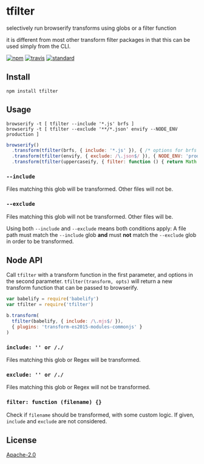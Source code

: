 # tfilter

selectively run browserify transforms using globs or a filter function

it is different from most other transform filter packages in that this can be used simply from the CLI.

[![npm][npm-image]][npm-url]
[![travis][travis-image]][travis-url]
[![standard][standard-image]][standard-url]

[npm-image]: https://img.shields.io/npm/v/tfilter.svg?style=flat-square
[npm-url]: https://www.npmjs.com/package/tfilter
[travis-image]: https://img.shields.io/travis/goto-bus-stop/tfilter.svg?style=flat-square
[travis-url]: https://travis-ci.org/goto-bus-stop/tfilter
[standard-image]: https://img.shields.io/badge/code%20style-standard-brightgreen.svg?style=flat-square
[standard-url]: http://npm.im/standard

## Install

```
npm install tfilter
```

## Usage

```
browserify -t [ tfilter --include '*.js' brfs ]
browserify -t [ tfilter --exclude '**/*.json' envify --NODE_ENV production ]
```

```js
browserify()
  .transform(tfilter(brfs, { include: '*.js' }), { /* options for brfs */ })
  .transform(tfilter(envify, { exclude: /\.json$/ }), { NODE_ENV: 'production' })
  .transform(tfilter(uppercaseify, { filter: function () { return Math.random() < 0.5 } }))
```

### `--include`

Files matching this glob will be transformed. Other files will not be.

### `--exclude`

Files matching this glob will not be transformed. Other files will be.

Using both `--include` and `--exclude` means both conditions apply: A file path must match the `--include` glob **and** must **not** match the `--exclude` glob in order to be transformed.

## Node API

Call `tfilter` with a transform function in the first parameter, and options in the second parameter.
`tfilter(transform, opts)` will return a new transform function that can be passed to browserify.

```js
var babelify = require('babelify')
var tfilter = require('tfilter')

b.transform(
  tfilter(babelify, { include: /\.mjs$/ }),
  { plugins: 'transform-es2015-modules-commonjs' }
)
```

### `include: '' or /./`

Files matching this glob or Regex will be transformed.

### `exclude: '' or /./`

Files matching this glob or Regex will not be transformed.

### `filter: function (filename) {}`

Check if `filename` should be transformed, with some custom logic. If given, `include` and `exclude` are not considered.

## License

[Apache-2.0](LICENSE.md)
